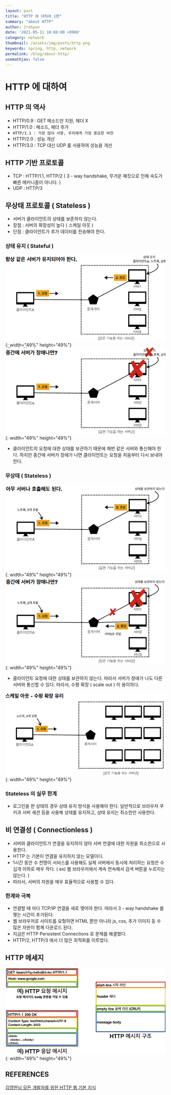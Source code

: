 ```yaml
---
layout: post
title: "HTTP 에 대하여 1편"
summary: "about HTTP"
author: 2rohyun
date: '2021-05-11 10:08:00 +0900'
category: network
thumbnail: /assets/img/posts/http.png
keywords: spring, http, network
permalink: /blog/about-http/
usemathjax: false
---
```


# HTTP 에 대하여

## HTTP 의 역사
  - HTTP/0.9 : GET 메소드만 지원, 헤더 X
  - HTTP/1.0 : 메소드, 헤더 추가
  - `HTTP/1.1 : 가장 많이 사용, 우리에게 가장 중요한 버전`
  - HTTP/2.0 : 성능 개선
  - HTTP/3.0 : TCP 대신 UDP 를 사용하여 성능을 개선

## HTTP 기반 프로토콜
 - TCP : HTTP/1.1, HTTP/2 ( 3 - way handshake, 무거운 패킷으로 인해 속도가 빠른 메커니즘이 아니다. )
 - UDP : HTTP/3 

## 무상태 프로토콜 ( Stateless )
 - 서버가 클라이언트의 상태를 보존하지 않는다.
 - 장점 : 서버의 확장성이 높다 ( 스케일 아웃 )
 - 단점 : 클라이언트가 추가 데이터를 전송해야 한다.

### 상태 유지 ( Stateful )

 ![ful1](/assets/img/posts/ful1.png){: width="49%" height="49%"} ![fu2](/assets/img/posts/fu2.png){: width="49%" height="49%"} 

  - 클라이언트의 요청에 대한 상태를 보관하기 때문에 매번 같은 서버와 통신해야 한다. 하지만 중간에 서버가 장애가 나면 클라이언트는 요청을 처음부터 다시 보내야 한다.

### 무상태 ( Stateless )
 
 ![less1](/assets/img/posts/less1.png){: width="49%" height="49%"} ![less2](/assets/img/posts/less2.png){: width="49%" height="49%"} 

  - 클라이언트 요청에 대한 상태를 보관하지 않는다. 따라서 서버가 장애가 나도 다른 서버와 통신할 수 있다. 따라서, 수평 확장 ( scale out ) 이 용이하다.

 ![scaleout](/assets/img/posts/scaleout.png){: width="49%" height="49%"}

### Stateless 의 실무 한계
 - 로그인을 한 상태의 경우 상태 유지 방식을 사용해야 한다. 일반적으로 브라우저 쿠키과 서버 세션 등을 사용해 상태를 유지하고, 상태 유지는 최소한만 사용한다.

## 비 연결성 ( Connectionless )
 - 서버와 클라이언트가 연결을 유지하지 않아 서버 연결에 대한 자원을 최소한으로 사용한다.
 - HTTP 는 기본이 연결을 유지하지 않는 모델이다.
 - 1시간 동안 수 천명이 서비스를 사용해도 실제 서버에서 동시에 처리하는 요청은 수 십개 이하로 매우 작다. ( ex) 웹 브라우저에서 계속 연속해서 검색 버튼을 누르지는 않는다. ) 
 - 따라서, 서버의 자원을 매우 효율적으로 사용할 수 있다.

### 한계와 극복
  - 연결할 때 마다 TCP/IP 연결을 새로 맺어야 한다. 따라서 3 - way handshake 를 맺는 시간이 추가된다.
  - 웹 브라우저로 사이트를 요헝하면 HTML 뿐만 아니라 js, css, 추가 이미지 등 수 많은 자원이 함께 다운로드 된다.
  - 지금은 HTTP Persistent Connections 로 문제를 해결했다.
  - HTTP/2, HTTP/3 에서 더 많은 최적화를 이루었다.

## HTTP 메세지 

 ![httpmessage](/assets/img/posts/httpmessage.png){: width="49%" height="49%"}

## REFERENCES
[김영한님 모든 개발자를 위한 HTTP 웹 기본 지식](https://www.inflearn.com/course/http-%EC%9B%B9-%EB%84%A4%ED%8A%B8%EC%9B%8C%ED%81%AC)



